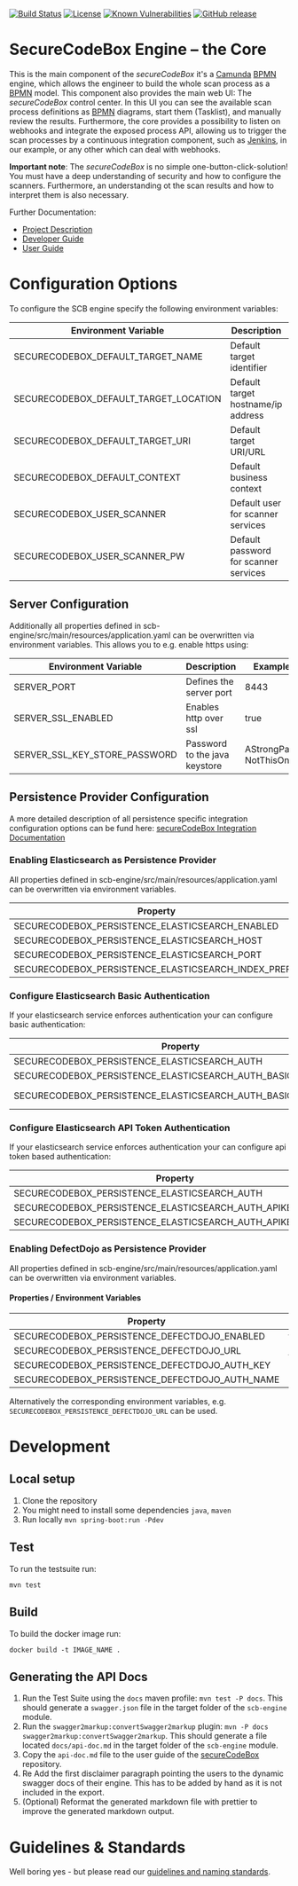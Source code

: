 [![Build Status](https://travis-ci.com/secureCodeBox/engine.svg?branch=develop)](https://travis-ci.com/secureCodeBox/engine)
[![License](https://img.shields.io/badge/License-Apache%202.0-blue.svg)](https://opensource.org/licenses/Apache-2.0)
[![Known Vulnerabilities](https://snyk.io/test/github/secureCodeBox/engine/badge.svg)](https://snyk.io/test/github/secureCodeBox/engine)
[![GitHub release](https://img.shields.io/github/release/secureCodeBox/engine.svg)](https://github.com/secureCodeBox/engine/releases/latest)

 # SecureCodeBox Engine – the Core

This is the main component of the _secureCodeBox_ it's a [Camunda][camunda] [BPMN][bpmn] engine, which allows the engineer to build the whole scan process as a [BPMN][bpmn] model. This component also provides the main web UI: The _secureCodeBox_ control center. In this UI you can see the available scan process definitions as [BPMN][bpmn] diagrams, start them (Tasklist), and manually review the results. Furthermore, the core provides a possibility to listen on webhooks and integrate the exposed process API, allowing us to trigger the scan processes by a continuous integration component, such as [Jenkins][jenkins], in our example, or any other which can deal with webhooks.

 **Important note**: The _secureCodeBox_ is no simple one-button-click-solution! You must have a deep understanding of security and how to configure the scanners. Furthermore, an understanding ot the scan results and how to interpret them is also necessary.

 Further Documentation:
 * [Project Description][scb-project]
 * [Developer Guide][scb-developer-guide]
 * [User Guide][scb-user-guide]

# Configuration Options
To configure the SCB engine specify the following environment variables:

| Environment Variable                  | Description                           | Example Value               |
| ------------------------------------- | ------------------------------------- | --------------------------- |
| SECURECODEBOX_DEFAULT_TARGET_NAME     | Default target identifier             | BodgeIT Public Host         |
| SECURECODEBOX_DEFAULT_TARGET_LOCATION | Default target hostname/ip address    | bodgeit                     |
| SECURECODEBOX_DEFAULT_TARGET_URI      | Default target URI/URL                | http://bodgeit:8080/bodgeit |
| SECURECODEBOX_DEFAULT_CONTEXT         | Default business context              | BodgeIT                     |
| SECURECODEBOX_USER_SCANNER            | Default user for scanner services     | default-scanner             |
| SECURECODEBOX_USER_SCANNER_PW         | Default password for scanner services | AStrongPassword-NotThisOne! |

## Server Configuration
Additionally all properties defined in scb-engine/src/main/resources/application.yaml can be overwritten via environment variables.
This allows you to e.g. enable https using:

| Environment Variable                  | Description                           | Example Value               |
| ------------------------------------- | ------------------------------------- | --------------------------- |
| SERVER_PORT                           | Defines the server port               | 8443                        |
| SERVER_SSL_ENABLED                    | Enables http over ssl                 | true                        |
| SERVER_SSL_KEY_STORE_PASSWORD         | Password to the java keystore         | AStrongPassword-NotThisOne! |

## Persistence Provider Configuration
A more detailed description of all persistence specific integration configuration options can be fund here: [secureCodeBox Integration Documentation][scb-integration]

### Enabling Elasticsearch as Persistence Provider
All properties defined in scb-engine/src/main/resources/application.yaml can be overwritten via environment variables.

| Property                                             | Example Value              |
| ---------------------------------------------------- | -------------------------- |
| SECURECODEBOX_PERSISTENCE_ELASTICSEARCH_ENABLED      | true                       |
| SECURECODEBOX_PERSISTENCE_ELASTICSEARCH_HOST         | elasticsearch.example.com  |
| SECURECODEBOX_PERSISTENCE_ELASTICSEARCH_PORT         | 9200                       |
| SECURECODEBOX_PERSISTENCE_ELASTICSEARCH_INDEX_PREFIX | securecodebox              |

### Configure Elasticsearch Basic Authentication
If your elasticsearch service enforces authentication your can configure basic authentication:

| Property                                                    | Example Value               |
| ----------------------------------------------------------- | --------------------------- |
| SECURECODEBOX_PERSISTENCE_ELASTICSEARCH_AUTH                | basic                       |
| SECURECODEBOX_PERSISTENCE_ELASTICSEARCH_AUTH_BASIC_USERNAME | elastic                     |
| SECURECODEBOX_PERSISTENCE_ELASTICSEARCH_AUTH_BASIC_PASSWORD | AStrongPassword-NotThisOne! |

### Configure Elasticsearch API Token Authentication
If your elasticsearch service enforces authentication your can configure api token based authentication:

| Property                                                    | Example Value               |
| ----------------------------------------------------------- | --------------------------- |
| SECURECODEBOX_PERSISTENCE_ELASTICSEARCH_AUTH                | token                       |
| SECURECODEBOX_PERSISTENCE_ELASTICSEARCH_AUTH_APIKEY_ID      | yourToken                   |
| SECURECODEBOX_PERSISTENCE_ELASTICSEARCH_AUTH_APIKEY_SECRET  | 7fd7eac6fed567b19932492347  |

### Enabling DefectDojo as Persistence Provider
All properties defined in scb-engine/src/main/resources/application.yaml can be overwritten via environment variables.

#### Properties / Environment Variables

| Property                                       | Example Value                            |
| ---------------------------------------------- | ---------------------------------------- |
| SECURECODEBOX_PERSISTENCE_DEFECTDOJO_ENABLED   | true                                     |
| SECURECODEBOX_PERSISTENCE_DEFECTDOJO_URL       | [http://localhost:8000]()                |
| SECURECODEBOX_PERSISTENCE_DEFECTDOJO_AUTH_KEY  | 7fd7eac6fed567b19928f7928a7ddb86f0497e4e |
| SECURECODEBOX_PERSISTENCE_DEFECTDOJO_AUTH_NAME | admin                                    |

Alternatively the corresponding environment variables, e.g. `SECURECODEBOX_PERSISTENCE_DEFECTDOJO_URL` can be used.

# Development

## Local setup

1.  Clone the repository
2.  You might need to install some dependencies `java`, `maven`
3.  Run locally `mvn spring-boot:run -Pdev`

## Test

To run the testsuite run:

`mvn test`

## Build

To build the docker image run:

`docker build -t IMAGE_NAME .`

## Generating the API Docs

1. Run the Test Suite using the `docs` maven profile: `mvn test -P docs`. This should generate a `swagger.json` file in the target folder of the `scb-engine` module.
2. Run the `swagger2markup:convertSwagger2markup` plugin: `mvn -P docs swagger2markup:convertSwagger2markup`. This should generate a file located `docs/api-doc.md` in the target folder of the `scb-engine` module.
3. Copy the `api-doc.md` file to the user guide of the [secureCodeBox](https://github.com/secureCodeBox/secureCodeBox) repository.
4. Re Add the first disclaimer paragraph pointing the users to the dynamic swagger docs of their engine. This has to be added by hand as it is not included in the export.
5. (Optional) Reformat the generated markdown file with prettier to improve the generated markdown output.

# Guidelines & Standards
Well boring yes - but please read our [guidelines and naming standards][scb-developer-guidelines].

[scb-project]:              https://github.com/secureCodeBox/secureCodeBox
[scb-developer-guide]:      https://github.com/secureCodeBox/secureCodeBox/blob/develop/docs/developer-guide/README.md
[scb-developer-guidelines]: https://github.com/secureCodeBox/secureCodeBox/blob/develop/docs/developer-guide/README.md#guidelines
[scb-user-guide]:           https://github.com/secureCodeBox/secureCodeBox/tree/develop/docs/user-guide

[camunda]:                  https://camunda.com/de/
[bpmn]:                     https://en.wikipedia.org/wiki/Business_Process_Model_and_Notation
[jenkins]:                  https://jenkins.io/

[docker]:                   https://www.docker.com/
[beta-testers]:             https://www.securecodebox.io/
[scb-integration]:          https://www.securecodebox.io/integrations
[owasp]:                    https://www.owasp.org/index.php/Main_Page
